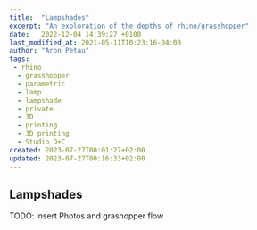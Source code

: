 ```yaml
---
title:  "Lampshades"
excerpt: "An exploration of the depths of rhino/grasshopper"
date:   2022-12-04 14:39:27 +0100
last_modified_at: 2021-05-11T10:23:16-04:00
author: "Aron Petau"
tags:
 - rhino
  - grasshopper
  - parametric
  - lamp
  - lampshade
  - private
  - 3D
  - printing
  - 3D printing
  - Studio D+C
created: 2023-07-27T00:01:27+02:00
updated: 2023-07-27T00:16:33+02:00
---
```


## Lampshades

TODO: insert Photos and grashopper flow